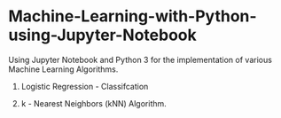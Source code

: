 # Machine-Learning-with-Python-using-Jupyter-Notebook
Using Jupyter Notebook and Python 3 for the implementation of various Machine Learning Algorithms.

1. Logistic Regression - Classifcation

2. k - Nearest Neighbors (kNN) Algorithm.
